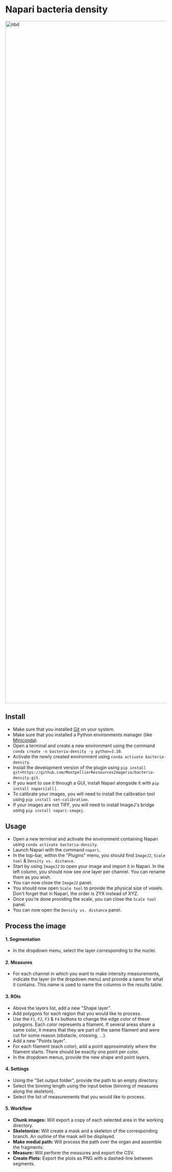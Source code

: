 # Napari bacteria density

<img width="3800" height="2122" alt="nbd" src="https://github.com/user-attachments/assets/e748fbff-72c4-4c90-8026-5f1558e4d743" />

## Install

- Make sure that you installed [Git](https://git-scm.com/downloads) on your system.
- Make sure that you installed a Python environments manager (like [Miniconda](https://repo.anaconda.com/miniconda/)).
- Open a terminal and create a new environment using the command `conda create -n bacteria-density -y python=3.10`.
- Activate the newly created environment using `conda activate bacteria-density`.
- Install the development version of the plugin using `pip install git+https://github.com/MontpellierRessourcesImagerie/bacteria-density.git`.
- If you want to use it through a GUI, install Napari alongside it with `pip install napari[all]`.
- To calibrate your images, you will need to install the calibration tool using `pip install set-calibration`.
- If your images are not TIFF, you will need to install ImageJ's bridge using `pip install napari-imagej`.

## Usage

- Open a new terminal and activate the environment containing Napari using `conda activate bacteria-density`.
- Launch Napari with the command `napari`.
- In the top-bar, within the "Plugins" menu, you should find `ImageJ2`, `Scale tool` & `Density vs. distance`.
- Start by using `ImageJ2` to open your image and import it in Napari. In the left column, you should now see one layer per channel. You can rename them as you wish.
- You can now close the `ImageJ2` panel.
- You should now open `Scale tool` to provide the physical size of voxels. Don't forget that in Napari, the order is ZYX instead of XYZ.
- Once you're done providing the scale, you can close the `Scale tool` panel.
- You can now open the `Density vs. distance` panel.

## Process the image

#### 1. Segmentation

- In the dropdown menu, select the layer corresponding to the nuclei.

#### 2. Measures

- For each channel in which you want to make intensity measurements, indicate the layer (in the dropdown menu) and provide a name for what it contains. This name is used to name the columns in the results table.

#### 3. ROIs

- Above the layers list, add a new "Shape layer".
- Add polygons for each region that you would like to process.
- Use the `F1`, `F2`, `F3` & `F4` buttons to change the edge color of these polygons. Each color represents a filament. If several areas share a same color, it means that they are part of the same filament and were cut for some reason (obstacle, crossing, ...).
- Add a new "Points layer".
- For each filament (each color), add a point approximately where the filament starts. There should be exactly one point per color.
- In the dropdown menus, provide the new shape and point layers.

#### 4. Settings

- Using the "Set output folder", provide the path to an empty directory.
- Select the binning length using the input below (binning of measures along the skeleton).
- Select the list of measurements that you would like to process.

#### 5. Workflow

- **Chunk images:** Will export a copy of each selected area in the working directory.
- **Skeletonize:** Will create a mask and a skeleton of the corresponding branch. An outline of the mask will be displayed.
- **Make medial path:** Will process the path over the organ and assemble the fragments.
- **Measure:** Will perform the measures and export the CSV.
- **Create Plots:** Export the plots as PNG with a dashed-line between segments.

